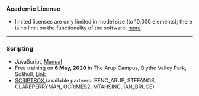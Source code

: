 ### Academic License
 - limited licenses are only limited in model size (to 10,000 elements); there is no limit on the functionality of the software, [more](https://www.oasys-software.com/dyna/academic-license/)
-------------------------------------------------------------------------
### Scripting
 - JavaScript, [Manual](https://www.oasys-software.com/dyna/wp-content/uploads/2019/03/primer_js_api.pdf)
 - Free training on **6 May, 2020** in The Arup Campus, Blythe Valley Park, Solihull, [Link](https://www.oasys-software.com/dyna/training/training-courses/javascript-advanced-2/)
 - [SCRIPTBOX ](https://www.oasys-software.com/dyna/scriptbox/)(available partners: BENC_ARUP, STEFANOS, CLAREPERRYMAN, OGRIMES2, MTAHSINC, IAN_BRUCE)

